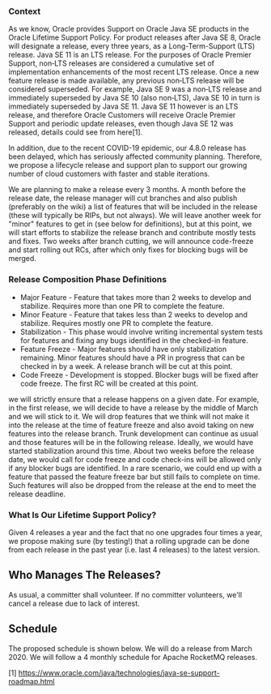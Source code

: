 ### Context 
As we know, Oracle provides Support on Oracle Java SE products in the Oracle Lifetime Support Policy. For product releases after Java SE 8, Oracle will designate a release, every three years, as a Long-Term-Support (LTS) release. Java SE 11 is an LTS release. For the purposes of Oracle Premier Support, non‑LTS releases are considered a cumulative set of implementation enhancements of the most recent LTS release. Once a new feature release is made available, any previous non‑LTS release will be considered superseded. For example, Java SE 9 was a non‑LTS release and immediately superseded by Java SE 10 (also non‑LTS), Java SE 10 in turn is immediately superseded by Java SE 11. Java SE 11 however is an LTS release, and therefore Oracle Customers will receive Oracle Premier Support and periodic update releases, even though Java SE 12 was released, details could see from here[1].

In addition, due to the recent COVID-19 epidemic, our 4.8.0 release has been delayed, which has seriously affected community planning. Therefore, we propose a lifecycle release and support plan to support our growing number of cloud customers with faster and stable iterations.


We are planning to make a release every 3 months. A month before the release date, the release manager will cut branches and also publish (preferably on the wiki) a list of features that will be included in the release (these will typically be RIPs, but not always). We will leave another week for "minor" features to get in (see below for definitions), but at this point, we will start efforts to stabilize the release branch and contribute mostly tests and fixes. Two weeks after branch cutting, we will announce code-freeze and start rolling out RCs, after which only fixes for blocking bugs will be merged.

### Release Composition Phase Definitions
 * Major Feature - Feature that takes more than 2 weeks to develop and stabilize. Requires more than one PR to complete the feature.
 * Minor Feature - Feature that takes less than 2 weeks to develop and stabilize. Requires mostly one PR to complete the feature.
 * Stabilization - This phase would involve writing incremental system tests for features and fixing any bugs identified in the checked-in feature.
 * Feature Freeze - Major features should have only stabilization remaining. Minor features should have a PR in progress that can be checked in by a week. A release branch will be cut at this point.
 * Code Freeze - Development is stopped. Blocker bugs will be fixed after code freeze. The first RC will be created at this point.

we will strictly ensure that a release happens on a given date. For example, in the first release, we will decide to have a release by the middle of March and we will stick to it.  We will drop features that we think will not make it into the release at the time of feature freeze and also avoid taking on new features into the release branch. Trunk development can continue as usual and those features will be in the following release. Ideally, we would have started stabilization around this time. About two weeks before the release date, we would call for code freeze and code check-ins will be allowed only if any blocker bugs are identified. In a rare scenario, we could end up with a feature that passed the feature freeze bar but still fails to complete on time. Such features will also be dropped from the release at the end to meet the release deadline.

### What Is Our Lifetime Support Policy?
Given 4 releases a year and the fact that no one upgrades four times a year, we propose making sure (by testing!) that a rolling upgrade can be done from each release in the past year (i.e. last 4 releases) to the latest version.

## Who Manages The Releases?
As usual, a committer shall volunteer. If no committer volunteers, we'll cancel a release due to lack of interest.

## Schedule
The proposed schedule is shown below. We will do a release from March 2020. We will follow a 4 monthly schedule for Apache RocketMQ releases.


[1] https://www.oracle.com/java/technologies/java-se-support-roadmap.html